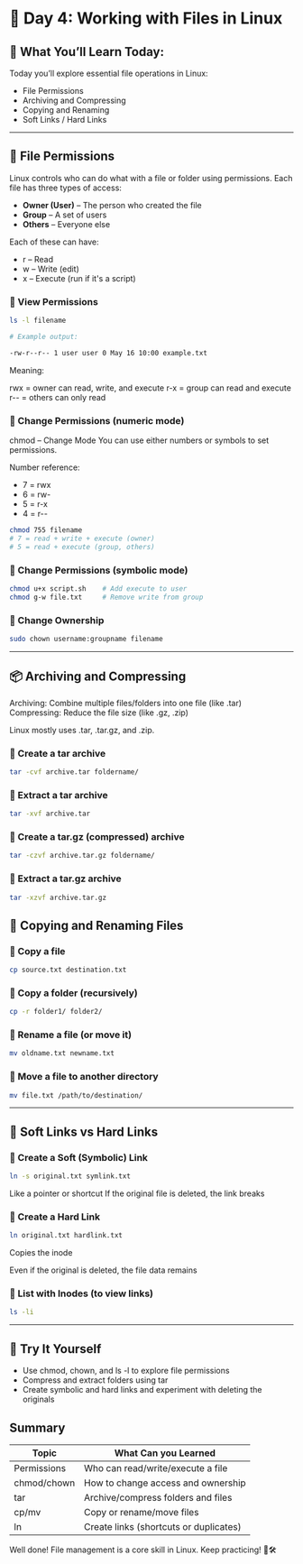 # 📅 Day 4: Working with Files in Linux

## 🧠 What You’ll Learn Today:
Today you’ll explore essential file operations in Linux:

- File Permissions
- Archiving and Compressing
- Copying and Renaming
- Soft Links / Hard Links

---

## 🔐 File Permissions
Linux controls who can do what with a file or folder using permissions.
Each file has three types of access:

- **Owner (User)** – The person who created the file
- **Group** – A set of users
- **Others** – Everyone else

Each of these can have:

- r – Read
- w – Write (edit)
- x – Execute (run if it's a script)

### 🔹 View Permissions
```bash
ls -l filename

# Example output:

-rw-r--r-- 1 user user 0 May 16 10:00 example.txt
```
Meaning:

rwx = owner can read, write, and execute
r-x = group can read and execute
r-- = others can only read

### 🔹 Change Permissions (numeric mode)
chmod – Change Mode
You can use either numbers or symbols to set permissions.

Number reference:

- 7 = rwx
- 6 = rw-
- 5 = r-x
- 4 = r--

``` bash
chmod 755 filename
# 7 = read + write + execute (owner)
# 5 = read + execute (group, others)
```

### 🔹 Change Permissions (symbolic mode)
``` bash
chmod u+x script.sh    # Add execute to user
chmod g-w file.txt     # Remove write from group
```

### 🔹 Change Ownership
``` bash
sudo chown username:groupname filename
```
---

## 📦 Archiving and Compressing
Archiving: Combine multiple files/folders into one file (like .tar)
Compressing: Reduce the file size (like .gz, .zip)

Linux mostly uses .tar, .tar.gz, and .zip.

### 🔹 Create a tar archive
```bash
tar -cvf archive.tar foldername/
```

### 🔹 Extract a tar archive
```bash
tar -xvf archive.tar
```

### 🔹 Create a tar.gz (compressed) archive
``` bash
tar -czvf archive.tar.gz foldername/
```

### 🔹 Extract a tar.gz archive
```bash
tar -xzvf archive.tar.gz
```

## 📂 Copying and Renaming Files

### 🔹 Copy a file
```bash
cp source.txt destination.txt
```
### 🔹 Copy a folder (recursively)
``` bash
cp -r folder1/ folder2/
```

### 🔹 Rename a file (or move it)
```bash
mv oldname.txt newname.txt
```

### 🔹 Move a file to another directory
```bash
mv file.txt /path/to/destination/
```
---

## 🔗 Soft Links vs Hard Links

### 🔹 Create a Soft (Symbolic) Link
```bash
ln -s original.txt symlink.txt
```
Like a pointer or shortcut
If the original file is deleted, the link breaks

### 🔹 Create a Hard Link
```bash
ln original.txt hardlink.txt
```
Copies the inode

Even if the original is deleted, the file data remains

### 🔹 List with Inodes (to view links)
```bash
ls -li
```
---

## 🧪 Try It Yourself
- Use chmod, chown, and ls -l to explore file permissions
- Compress and extract folders using tar
- Create symbolic and hard links and experiment with deleting the originals



## Summary

| Topic     | What Can you Learned           |
|----------------|----------------------|
| Permissions | Who can read/write/execute a file  |
| chmod/chown      | How to change access and ownership  | 
| tar | Archive/compress folders and files |
| cp/mv  | Copy or rename/move files |
| ln    |  Create links (shortcuts or duplicates)



Well done! File management is a core skill in Linux. Keep practicing! 🐧🛠️